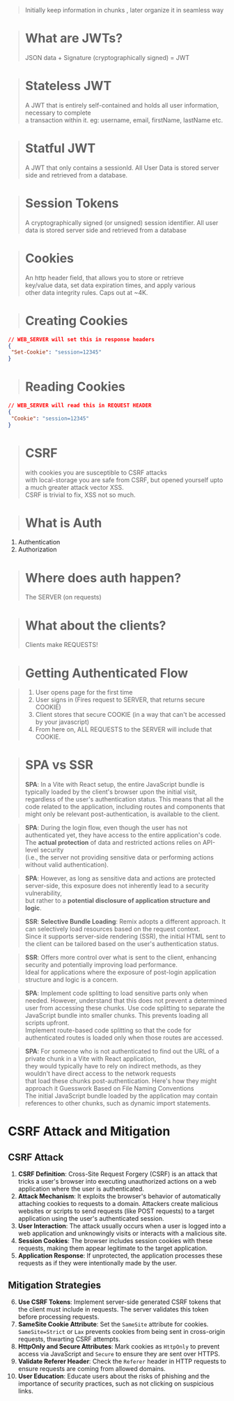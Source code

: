 > Initially keep information in chunks , later organize it in seamless way

> # What are JWTs?   
> JSON data + Signature (cryptographically signed) = JWT


> # Stateless JWT   
> A JWT that is entirely self-contained and holds all user information, necessary to complete   
> a transaction within it. eg: username, email, firstName, lastName etc.

> # Statful JWT   
> A JWT that only contains a sessionId. All User Data is stored server side and retrieved from a database.

> # Session Tokens
> A cryptographically signed (or unsigned) session identifier. All user data is stored server side
> and retrieved from a database

> # Cookies  
> An http header field, that allows you to store or retrieve   
> key/value data, set data expiration times, and apply various   
> other data integrity rules. Caps out at ~4K.

> # Creating Cookies
```json
// WEB_SERVER will set this in response headers
{
 "Set-Cookie": "session=12345"
}
```
> # Reading Cookies
```json
// WEB_SERVER will read this in REQUEST HEADER
{
 "Cookie": "session=12345"
}
```


> # CSRF
>  with cookies you are susceptible to CSRF attacks   
>  with local-storage you are safe from CSRF, but opened yourself upto a much greater attack vector XSS.   
>  CSRF is trivial to fix, XSS not so much.


> # What is **Auth**
1. Authentication
2. Authorization

> # Where does auth happen?   
> The SERVER (on requests)   

> # What about the clients?   
> Clients make REQUESTS!   


> # Getting Authenticated Flow

> 1. User opens page for the first time
> 2. User signs in (Fires request to SERVER, that returns secure COOKIE)
> 3. Client stores that secure COOKIE (in a way that can't be accessed by your javascript)
> 4. From here on, ALL REQUESTS to the SERVER will include that COOKIE.



> # SPA vs SSR 
> **SPA**: In a Vite with React setup, the entire JavaScript bundle is typically loaded by the client's browser upon the initial visit,   
> regardless of the user's authentication status. This means that all the code related to the application, including routes and components
> that might only be relevant post-authentication, is available to the client.

> **SPA**: During the login flow, even though the user has not authenticated yet, they have access to the entire application's code.   
> The **actual protection** of data and restricted actions relies on API-level security   
> (i.e., the server not providing sensitive data or performing actions without valid authentication).

> **SPA**: However, as long as sensitive data and actions are protected server-side, this exposure does not inherently lead to a security vulnerability,   
> but rather to a **potential disclosure of application structure and logic**.   

> **SSR**: **Selective Bundle Loading**: Remix adopts a different approach. It can selectively load resources based on the request context.   
> Since it supports server-side rendering (SSR), the initial HTML sent to the client can be tailored based on the user's authentication status.

> **SSR**: Offers more control over what is sent to the client, enhancing security and potentially improving load performance.   
> Ideal for applications where the exposure of post-login application structure and logic is a concern.   

> **SPA**: Implement code splitting to load sensitive parts only when needed. However, understand that this does not prevent a determined user from accessing these chunks.
> Use code splitting to separate the JavaScript bundle into smaller chunks. This prevents loading all scripts upfront.   
> Implement route-based code splitting so that the code for authenticated routes is loaded only when those routes are accessed.   


> **SPA**: For someone who is not authenticated to find out the URL of a private chunk in a Vite with React application,   
> they would typically have to rely on indirect methods, as they wouldn't have direct access to the network requests   
> that load these chunks post-authentication. Here's how they might approach it
> Guesswork Based on File Naming Conventions   
> The initial JavaScript bundle loaded by the application may contain references to other chunks, such as dynamic import statements.

# CSRF Attack and Mitigation

## CSRF Attack
1. **CSRF Definition**: Cross-Site Request Forgery (CSRF) is an attack that tricks a user's browser into executing unauthorized actions on a web application where the user is authenticated.
2. **Attack Mechanism**: It exploits the browser's behavior of automatically attaching cookies to requests to a domain. Attackers create malicious websites or scripts to send requests (like POST requests) to a target application using the user's authenticated session.
3. **User Interaction**: The attack usually occurs when a user is logged into a web application and unknowingly visits or interacts with a malicious site.
4. **Session Cookies**: The browser includes session cookies with these requests, making them appear legitimate to the target application.
5. **Application Response**: If unprotected, the application processes these requests as if they were intentionally made by the user.

## Mitigation Strategies
6. **Use CSRF Tokens**: Implement server-side generated CSRF tokens that the client must include in requests. The server validates this token before processing requests.
7. **SameSite Cookie Attribute**: Set the `SameSite` attribute for cookies. `SameSite=Strict` or `Lax` prevents cookies from being sent in cross-origin requests, thwarting CSRF attempts.
8. **HttpOnly and Secure Attributes**: Mark cookies as `HttpOnly` to prevent access via JavaScript and `Secure` to ensure they are sent over HTTPS.
9. **Validate Referer Header**: Check the `Referer` header in HTTP requests to ensure requests are coming from allowed domains.
10. **User Education**: Educate users about the risks of phishing and the importance of security practices, such as not clicking on suspicious links.
